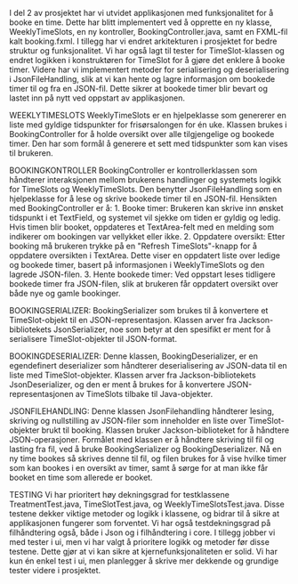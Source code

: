 I del 2 av prosjektet har vi utvidet applikasjonen med funksjonalitet for å booke en time. Dette har blitt implementert ved å opprette en ny klasse, WeeklyTimeSlots, en ny kontroller, BookingController.java, samt en FXML-fil kalt booking.fxml. I tillegg har vi endret arkitekturen i prosjektet for bedre struktur og funksjonalitet.
Vi har også lagt til tester for TimeSlot-klassen og endret logikken i konstruktøren for TimeSlot for å gjøre det enklere å booke timer. Videre har vi implementert metoder for serialisering og deserialisering i JsonFileHandling, slik at vi kan hente og lagre informasjon om bookede timer til og fra en JSON-fil. Dette sikrer at bookede timer blir bevart og lastet inn på nytt ved oppstart av applikasjonen.

WEEKLYTIMESLOTS
WeeklyTimeSlots er en hjelpeklasse som genererer en liste med gyldige tidspunkter for frisørsalongen for én uke. Klassen brukes i BookingController for å holde oversikt over alle tilgjengelige og bookede timer. Den har som formål å generere et sett med tidspunkter som kan vises til brukeren.

BOOKINGKONTROLLER
BookingController er kontrollerklassen som håndterer interaksjonen mellom brukerens handlinger og systemets logikk for TimeSlots og WeeklyTimeSlots. Den benytter JsonFileHandling som en hjelpeklasse for å lese og skrive bookede timer til en JSON-fil. Hensikten med BookingController er å:
    1. Booke timer: Brukeren kan skrive inn ønsket tidspunkt i et TextField, og systemet vil sjekke om tiden er gyldig og ledig. Hvis timen blir booket, oppdateres et TextArea-felt med en melding som indikerer om bookingen var vellykket eller ikke.
    2. Oppdatere oversikt: Etter booking må brukeren trykke på en "Refresh TimeSlots"-knapp for å oppdatere oversikten i TextArea. Dette viser en oppdatert liste over ledige og bookede timer, basert på informasjonen i WeeklyTimeSlots og den lagrede JSON-filen.
    3. Hente bookede timer: Ved oppstart leses tidligere bookede timer fra JSON-filen, slik at brukeren får oppdatert oversikt over både nye og gamle bookinger.

BOOKINGSERIALIZER:
BookingSerializer som brukes til å konvertere et TimeSlot-objekt til en JSON-representasjon. Klassen arver fra Jackson-bibliotekets JsonSerializer<TimeSlot>, noe som betyr at den spesifikt er ment for å serialisere TimeSlot-objekter til JSON-format.

BOOKINGDESERIALIZER:
Denne klassen, BookingDeserializer, er en egendefinert deserializer som håndterer deserialisering av JSON-data til en liste med TimeSlot-objekter. Klassen arver fra Jackson-bibliotekets JsonDeserializer, og den er ment å brukes for å konvertere JSON-representasjonen av TimeSlots tilbake til Java-objekter.

JSONFILEHANDLING:
Denne klassen JsonFilehandling håndterer lesing, skriving og nullstilling av JSON-filer som inneholder en liste over TimeSlot-objekter brukt til booking. Klassen bruker Jackson-biblioteket for å håndtere JSON-operasjoner. Formålet med klassen er å håndtere skriving til fil og lasting fra fil, ved å bruke BookingSerializer og BookingDeserializer. Nå en ny time bookes så skrives denne til fil, og filen brukes for å vise hvilke timer som kan bookes i en oversikt av timer, samt å sørge for at man ikke får booket en time som allerede er booket. 


TESTING
Vi har prioritert høy dekningsgrad for testklassene TreatmentTest.java, TimeSlotTest.java, og WeeklyTimeSlotsTest.java. Disse testene dekker viktige metoder og logikk i klassene, og bidrar til å sikre at applikasjonen fungerer som forventet.
Vi har også testdekningsgrad på filhåndtering også, både i Json og i filhåndtering i core.
I tillegg jobber vi med tester i ui, men vi har valgt å prioritere logikk og metoder før disse testene. Dette gjør at vi kan sikre at kjernefunksjonaliteten er solid. Vi har kun én enkel test i ui, men planlegger å skrive mer dekkende og grundige tester videre i prosjektet.
